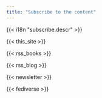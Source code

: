 ```yaml
---
title: "Subscribe to the content"
---
```


{{< i18n "subscribe.descr" >}}

{{< this_site >}}

{{< rss_books >}}

{{< rss_blog >}}

{{< newsletter >}}

{{< fediverse >}}
